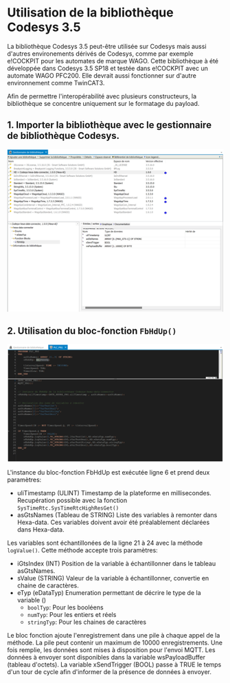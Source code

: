 # Utilisation de la bibliothèque Codesys 3.5

La bibliothèque Codesys 3.5 peut-être utilisée sur Codesys mais aussi d'autres environements dérivés de Codesys, comme par exemple e!COCKPIT pour les automates de marque WAGO. Cette bibliothèque à été développée dans Codesys 3.5 SP18 et testée dans e!COCKPIT avec un automate WAGO PFC200. Elle devrait aussi fonctionner sur d'autre environnement comme TwinCAT3.

Afin de permettre l'interopérabilité avec plusieurs constructeurs, la bibliothèque se concentre uniquement sur le formatage du payload.

## 1. Importer la bibliothèque avec le gestionnaire de bibliothèque Codesys.

![Import bibliothèque](./_medias/importLibCodesys.png ':size=60%')

## 2. Utilisation du bloc-fonction ```FbHdUp()```

![Utilisation du Fb](./_medias/useFb.png ':size=80%')

L'instance du bloc-fonction FbHdUp est exécutée ligne 6 et prend deux paramètres:

* uliTimestamp (ULINT) Timestamp de la plateforme en millisecondes.
    Recupération possible avec la fonction ```SysTimeRtc.SysTimeRtcHighResGet()```
* asGtsNames (Tableau de STRING) Liste des variables à remonter dans Hexa-data.
    Ces variables doivent avoir été préalablement déclarées dans Hexa-data.

Les variables sont échantillonées de la ligne 21 à 24 avec la méthode ```logValue()```.
Cette méthode accepte trois paramètres:

* iGtsIndex (INT) Position de la variable à échantillonner dans le tableau asGtsNames.
* sValue (STRING) Valeur de la variable à échantillonner, convertie en chaine de caractères.
* eTyp (eDataTyp) Enumeration permettant de décrire le type de la variable ()
    * ```boolTyp```: Pour les booléens
    * ```numTyp```: Pour les entiers et réels
    * ```stringTyp```: Pour les chaines de caractères

Le bloc fonction ajoute l'enregistrement dans une pile à chaque appel de la méthode. La pile peut contenir un maximum de 10000 enregistrements. Une fois remplie, les données sont mises à disposition pour l'envoi MQTT. Les données à envoyer sont disponibles dans la variable wsPayloadBuffer (tableau d'octets). La variable xSendTrigger (BOOL)  passe à TRUE le temps d'un tour de cycle afin d'informer de la présence de données à envoyer.

